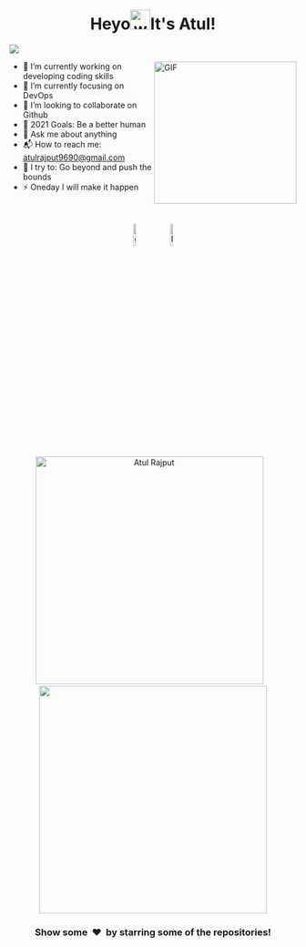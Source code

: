 <h1 align="center">Heyo<img alt="wave" src="https://emojis.slackmojis.com/emojis/images/1588177020/8809/wave_hello.gif?1588177020" width="35">It's Atul!  </h1>

![](https://activity-graph.herokuapp.com/graph?username=AtulRajput01&theme=react-dark&hide_border=true&area=true)

<img align="right" height="250px" alt="GIF" src="https://github.com/AtulRajput01/Atulrajput01.github.io/blob/main/port/atul.jpeg?r=kdk" padding="5px" />

- 🔭 I’m currently working on developing coding skills 
- 🌱 I’m currently focusing on DevOps
- 👯 I’m looking to collaborate on Github
- 🥅 2021 Goals: Be a better human 
- 💬 Ask me about anything
- 📬 How to reach me: atulrajput9690@gmail.com
- 🧗 I try to: Go beyond and push the bounds
- ⚡ Oneday I will make it happen 

</br>




<p align="center" >
	<a href="https://github.com/AtulRajput01"><img alt="github" width="10%" style="padding:5px" src="https://img.icons8.com/clouds/100/000000/github.png"/></a>
	<a href="https://www.linkedin.com/in/atul-rajput/"><img alt="linkedin" width="10%" style="padding:5px" src="https://img.icons8.com/clouds/100/000000/linkedin.png"/></a>
	
	
</p>



<p align='center'><img width="400px" src="https://github-readme-streak-stats.herokuapp.com/?user=AtulRajput01&theme=radical" alt="Atul Rajput" />&nbsp; &nbsp;<img width="400px" src="https://github-readme-stats.vercel.app/api?username=AtulRajput01&count_private=true&theme=radical"/></p>

<!--START_SECTION_PROFILE_VIEWS:readme-info-->
<!--END_SECTION_PROFILE_VIEWS:readme-info-->

<!--START_SECTION_LINES_OF_CODE:readme-info-->
<!--END_SECTION_LINES_OF_CODE:readme-info-->

<!--START_CONTRIBUTIONS:readme-info-->
<!--END_CONTRIBUTIONS:readme-info-->

<!--START_SECTION_DAILY_COMMIT:readme-info-->
<!--END_SECTION_DAILY_COMMIT:readme-info-->

<!--START_SECTION_WEEKLY_COMMIT:readme-info-->
<!--END_SECTION_WEEKLY_COMMIT:readme-info-->

<!--START_SECTION_LANGUAGE:readme-info-->
<!--END_SECTION_LANGUAGE:readme-info-->

<h3 align='center'>Show some &nbsp;❤️&nbsp; by starring some of the repositories! </h3> 


